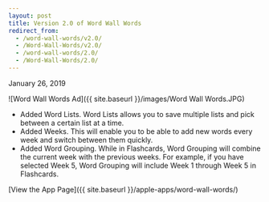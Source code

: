 ```yaml
---
layout: post
title: Version 2.0 of Word Wall Words
redirect_from:
  - /word-wall-words/v2.0/
  - /Word-Wall-Words/v2.0/
  - /word-wall-words/2.0/
  - /Word-Wall-Words/2.0/
---
```


January 26, 2019

![Word Wall Words Ad]({{ site.baseurl }}/images/Word Wall Words.JPG)

- Added Word Lists. Word Lists allows you to save multiple lists and pick between a certain list at a time.
- Added Weeks. This will enable you to be able to add new words every week and switch between them quickly.
- Added Word Grouping. While in Flashcards, Word Grouping will combine the current week with the previous weeks. For example, if you have selected Week 5, Word Grouping will include Week 1 through Week 5 in Flashcards.

[View the App Page]({{ site.baseurl }}/apple-apps/word-wall-words/)
